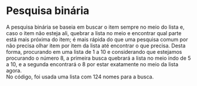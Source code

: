 # Pesquisa binária

A pesquisa binária se baseia em buscar o item sempre no meio do lista e, caso o item não esteja ali, quebrar a lista no meio e encontrar qual parte está mais próxima do item; é mais rápida do que uma pesquisa comum por não precisa olhar item por item da lista até encontrar o que precisa. Desta forma, procurando em uma lista de 1 a 10 e considerando que estejamos procurando o número 8, a primeira busca quebrará a lista no meio indo de 5 a 10, e a segunda encontrará o 8 por estar exatamente no meio da lista agora.
</br> No código, foi usada uma lista com 124 nomes para a busca.
